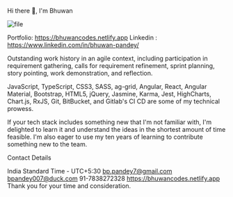 Hi there 👋, I'm Bhuwan

![file](https://user-images.githubusercontent.com/19692364/192082078-f83dbf13-4549-4d4a-9b64-8e451d892f99.gif)

Portfolio: https://bhuwancodes.netlify.app
Linkedin : https://www.linkedin.com/in/bhuwan-pandey/

Outstanding work history in an agile context, including participation in requirement gathering, calls for requirement refinement, sprint planning, story pointing, work demonstration, and reflection.

JavaScript, TypeScript, CSS3, SASS, ag-grid, Angular, React, Angular Material, Bootstrap, HTML5, jQuery, Jasmine, Karma, Jest, HighCharts, Chart.js, RxJS, Git, BitBucket, and Gitlab's CI CD are some of my technical prowess.

If your tech stack includes something new that I'm not familiar with, I'm delighted to learn it and understand the ideas in the shortest amount of time feasible. I'm also eager to use my ten years of learning to contribute something new to the team.

Contact Details

India Standard Time - UTC+5:30
bp.pandey7@gmail.com
bpandey007@duck.com
91-7838272328
https://bhuwancodes.netlify.app Thank you for your time and consideration.
